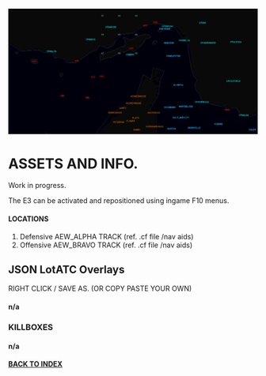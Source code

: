 
![DIR FRONT IMAGE](DIR_FRONT_IMG.PNG)

# ASSETS AND INFO.

Work in progress.  

  The E3 can be activated and repositioned using ingame F10 menus.

#### LOCATIONS
  1. Defensive AEW_ALPHA TRACK (ref. .cf file /nav aids)
  2. Offensive AEW_BRAVO TRACK (ref. .cf file /nav aids)


## JSON LotATC Overlays

RIGHT CLICK / SAVE AS. (OR COPY PASTE YOUR OWN)

####  n/a

### KILLBOXES

####  n/a
#### [BACK TO INDEX](https://daviddcs.github.io/nttr/) 